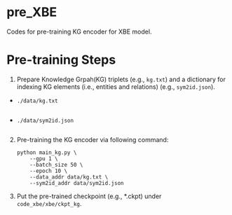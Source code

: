 # pre_XBE
Codes for pre-training KG encoder for XBE model.

# Pre-training Steps
1. Prepare Knowledge Grpah(KG) triplets (e.g., `kg.txt`) and a dictionary for indexing KG elements (i.e., entities and relations) (e.g., `sym2id.json`).
 - `./data/kg.txt`
   ~~~

   ~~~
- `./data/sym2id.json`
  ~~~

  ~~~
2. Pre-training the KG encoder via following command:
   ~~~
   python main_kg.py \
       --gpu 1 \
       --batch_size 50 \
       --epoch 10 \
       --data_addr data/kg.txt \
       --sym2id_addr data/sym2id.json
   ~~~
3. Put the pre-trained checkpoint (e.g., *.ckpt) under `code_xbe/xbe/ckpt_kg`.
